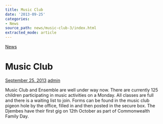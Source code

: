 ```yaml
---
title: Music Club
date: '2013-09-25'
categories:
- News
source_path: news/music-club-3/index.html
extracted_mode: article
---
```

[News](category/news/)

# Music Club

[September 25, 2013](news/music-club-3/) [admin](author/admin/)

Music Club and Ensemble are well under way now. There are currently 125 children participating in music activities on a Monday. All classes are full and there is a waiting list to join. Forms can be found in the music club pigeon hole by the office, filled in and then posted in the secure box. The Djembes have their first gig on 12th October as part of Commonwealth Family Day.
